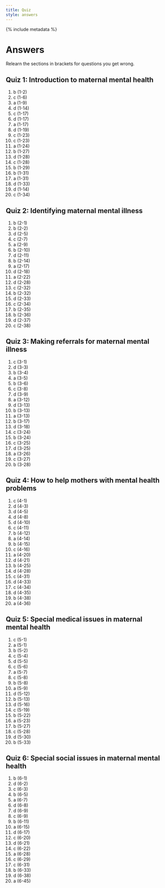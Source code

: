 ```yaml
---
title: Quiz
style: answers
---
```


{% include metadata %}

# Answers

Relearn the sections in brackets for questions you get wrong.

## Quiz 1: Introduction to maternal mental health

1.	b (1-2)
2.	c (1-6)
3.	a (1-9)
4.	d (1-14)
5.	c (1-17)
6.	d (1-17)
7.	a (1-17)
8.	d (1-19)
9.	c (1-23)
10.	c (1-23)
11.	a (1-24)
12.	b (1-27)
13.	d (1-28)
14.	c (1-28)
15.	b (1-29)
16.	b (1-31)
17.	a (1-31)
18.	d (1-33)
19.	d (1-14)
20.	c (1-34)

## Quiz 2: Identifying maternal mental illness

1.	b (2-1)
2.	b (2-2)
3.	d (2-5)
4.	c (2-7)
5.	a (2-9)
6.	b (2-10)
7.	d (2-11)
8.	b (2-14)
9.	a (2-17)
10.	d (2-18)
11.	a (2-22)
12.	d (2-28)
13.	c (2-32)
14.	b (2-32)
15.	d (2-33)
16.	c (2-34)
17.	b (2-35)
18.	b (2-36)
19.	d (2-37)
20.	c (2-38)

## Quiz 3: Making referrals for maternal mental illness

1.	c (3-1)
2.	d (3-3)
3.	b (3-4)
4.	a (3-5)
5.	b (3-6)
6.	c (3-8)
7.	d (3-9)
8.	a (3-12)
9.	d (3-13)
10.	b (3-13)
11.	a (3-13)
12.	b (3-17)
13.	d (3-18)
14.	c (3-24)
15.	b (3-24)
16.	c (3-25)
17.	d (3-25)
18.	a (3-26)
19.	c (3-27)
20.	b (3-28)

## Quiz 4: How to help mothers with mental health problems

1.	c (4-1)
2.	d (4-3)
3.	d (4-5)
4.	d (4-8)
5.	d (4-10)
6.	c (4-11)
7.	b (4-12)
8.	a (4-14)
9.	b (4-15)
10.	c (4-16)
11.	a (4-20)
12.	d (4-21)
13.	b (4-25)
14.	d (4-28)
15.	c (4-31)
16.	d (4-33)
17.	c (4-34)
18.	d (4-35)
19.	b (4-38)
20.	a (4-36)

## Quiz 5: Special medical issues in maternal mental health

1.	c (5-1)
2.	a (5-1)
3.	b (5-2)
4.	c (5-4)
5.	d (5-5)
6.	c (5-6)
7.	a (5-7)
8.	c (5-8)
9.	b (5-8)
10.	a (5-9)
11.	d (5-12)
12.	b (5-13)
13.	d (5-16)
14.	c (5-19)
15.	b (5-22)
16.	a (5-23)
17.	b (5-27)
18.	c (5-28)
19.	d (5-30)
20.	b (5-33)

## Quiz 6: Special social issues in maternal mental health

1.	b (6-1)
2.	d (6-2)
3.	c (6-3)
4.	b (6-5)
5.	a (6-7)
6.	d (6-8)
7.	d (6-9)
8.	c (6-9)
9.	b (6-11)
10.	a (6-15)
11.	d (6-17)
12.	c (6-20)
13.	d (6-21)
14.	c (6-22)
15.	a (6-28)
16.	c (6-29)
17.	c (6-31)
18.	b (6-33)
19.	d (6-38)
20.	a (6-45)
